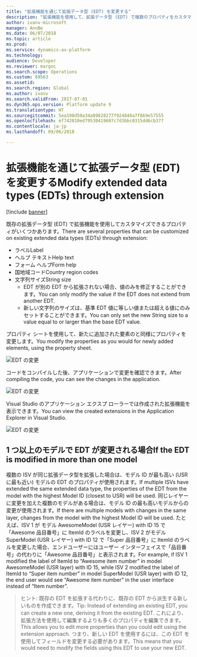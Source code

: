 ```yaml
---
title: "拡張機能を通じて拡張データ型 (EDT) を変更する"
description: "拡張機能を使用して、拡張データ型 (EDT) で複数のプロパティをカスタマイズすることができます。"
author: ivanv-microsoft
manager: AnnBe
ms.date: 06/07/2018
ms.topic: article
ms.prod: 
ms.service: dynamics-ax-platform
ms.technology: 
audience: Developer
ms.reviewer: margoc
ms.search.scope: Operations
ms.custom: 89563
ms.assetid: 
ms.search.region: Global
ms.author: ivanv
ms.search.validFrom: 2017-07-01
ms.dyn365.ops.version: Platform update 9
ms.translationtype: HT
ms.sourcegitcommit: 5ea198d50a34a89828277f924848a7f869e57555
ms.openlocfilehash: ef742010ed79530419607c7d3bbc0315dd6cb377
ms.contentlocale: ja-jp
ms.lasthandoff: 09/06/2018

---
```


# <a name="modify-extended-data-types-edts-through-extension"></a><span data-ttu-id="5ffe7-103">拡張機能を通じて拡張データ型 (EDT) を変更する</span><span class="sxs-lookup"><span data-stu-id="5ffe7-103">Modify extended data types (EDTs) through extension</span></span>

[!include [banner](../includes/banner.md)]

<span data-ttu-id="5ffe7-104">既存の拡張データ型 (EDT) で拡張機能を使用してカスタマイズできるプロパティがいくつかあります。</span><span class="sxs-lookup"><span data-stu-id="5ffe7-104">There are several properties that can be customized on existing extended data types (EDTs) through extension:</span></span>
- <span data-ttu-id="5ffe7-105">ラベル</span><span class="sxs-lookup"><span data-stu-id="5ffe7-105">Label</span></span>
- <span data-ttu-id="5ffe7-106">ヘルプ テキスト</span><span class="sxs-lookup"><span data-stu-id="5ffe7-106">Help text</span></span>
- <span data-ttu-id="5ffe7-107">フォーム ヘルプ</span><span class="sxs-lookup"><span data-stu-id="5ffe7-107">Form help</span></span>
- <span data-ttu-id="5ffe7-108">国地域コード</span><span class="sxs-lookup"><span data-stu-id="5ffe7-108">Country region codes</span></span>
- <span data-ttu-id="5ffe7-109">文字列サイズ</span><span class="sxs-lookup"><span data-stu-id="5ffe7-109">String size</span></span> 
    + <span data-ttu-id="5ffe7-110">EDT が別の EDT から拡張されない場合、値のみを修正することができます。</span><span class="sxs-lookup"><span data-stu-id="5ffe7-110">You can only modify the value if the EDT does not extend from another EDT.</span></span>
    + <span data-ttu-id="5ffe7-111">新しい文字列のサイズは、基準 EDT 値に等しい値または超える値にのみセットすることができます。</span><span class="sxs-lookup"><span data-stu-id="5ffe7-111">You can only set the new String size to a value equal to or larger than the base EDT value.</span></span>

<span data-ttu-id="5ffe7-112">プロパティ シートを使用して、新たに追加された要素のと同様にプロパティを変更します。</span><span class="sxs-lookup"><span data-stu-id="5ffe7-112">You modify the properties as you would for newly added elements, using the property sheet.</span></span>

![EDT の変更](media/EDT01.jpg) 
 
<span data-ttu-id="5ffe7-114">コードをコンパイルした後、アプリケーションで変更を確認できます。</span><span class="sxs-lookup"><span data-stu-id="5ffe7-114">After compiling the code, you can see the changes in the application.</span></span>

![EDT の変更](media/EDT02.jpg) 

<span data-ttu-id="5ffe7-116">Visual Studio のアプリケーション エクスプ ローラーでは作成された拡張機能を表示できます。</span><span class="sxs-lookup"><span data-stu-id="5ffe7-116">You can view the created extensions in the Application Explorer in Visual Studio.</span></span>

![EDT の変更](media/EDT03.jpg) 

## <a name="if-the-edt-is-modified-in-more-than-one-model"></a><span data-ttu-id="5ffe7-118">1 つ以上のモデルで EDT が変更される場合</span><span class="sxs-lookup"><span data-stu-id="5ffe7-118">If the EDT is modified in more than one model</span></span>
<span data-ttu-id="5ffe7-119">複数の ISV が同じ拡張データ型を拡張した場合は、モデル ID が最も高い (USR に最も近い) モデルの EDT のプロパティが使用されます。</span><span class="sxs-lookup"><span data-stu-id="5ffe7-119">If multiple ISVs have extended the same extended data type, the properties of the EDT from the model with the highest Model ID (closest to USR) will be used.</span></span> <span data-ttu-id="5ffe7-120">同じレイヤーに変更を加えた複数のモデルがある場合は、モデル ID の最も高いモデルからの変更が使用されます。</span><span class="sxs-lookup"><span data-stu-id="5ffe7-120">If there are multiple models with changes in the same layer, changes from the model with the highest Model ID will be used.</span></span> <span data-ttu-id="5ffe7-121">たとえば、ISV 1 が モデル AwesomeModel (USR レイヤー) with ID 15 で「Awesome 品目番号」に ItemId のラベルを変更し、ISV 2 がモデル SuperModel (USR レイヤー) with ID 12 で「Super 品目番号」に ItemId のラベルを変更した場合、エンドユーザーにはユーザー インターフェイスで「品目番号」の代わりに「Awesome 品目番号」と表示されます。</span><span class="sxs-lookup"><span data-stu-id="5ffe7-121">For example, if ISV 1 modified the label of ItemId to “Awesome item number” in model AwesomeModel (USR layer) with ID 15, while ISV 2 modified the label of ItemId to “Super item number” in model SuperModel (USR layer) with ID 12, the end user would see “Awesome item number” in the user interface instead of “Item number”.</span></span>

> <span data-ttu-id="5ffe7-122">ヒント: 既存の EDT を拡張する代わりに、既存の EDT から派生する新しいものを作成できます。</span><span class="sxs-lookup"><span data-stu-id="5ffe7-122">Tip: Instead of extending an existing EDT, you can create a new one, deriving it from the existing EDT.</span></span> <span data-ttu-id="5ffe7-123">これにより、拡張方法を使用して編集するよりも多くのプロパティを編集できます。</span><span class="sxs-lookup"><span data-stu-id="5ffe7-123">This allows you to edit more properties than you could edit using the extension approach.</span></span> <span data-ttu-id="5ffe7-124">つまり、新しい EDT を使用するには、この EDT を使用してフィールドを変更する必要があります。</span><span class="sxs-lookup"><span data-stu-id="5ffe7-124">This means that you would need to modify the fields using this EDT to use your new EDT.</span></span>



